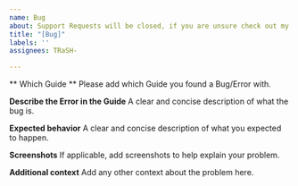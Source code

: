 ```yaml
---
name: Bug
about: Support Requests will be closed, if you are unsure check out my Discord first.
title: "[Bug]"
labels: ''
assignees: TRaSH-

---
```


** Which Guide **
Please add which Guide you found a Bug/Error with.

**Describe the Error in the Guide**
A clear and concise description of what the bug is.

**Expected behavior**
A clear and concise description of what you expected to happen.

**Screenshots**
If applicable, add screenshots to help explain your problem.

**Additional context**
Add any other context about the problem here.

